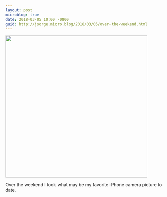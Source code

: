 ```yaml
---
layout: post
microblog: true
date: 2018-03-05 10:00 -0800
guid: http://jsorge.micro.blog/2018/03/05/over-the-weekend.html
---
```


<img src="http://mb.jsorge.net/uploads/2018/dc37b499cf.jpg" width="450" height="600" style="height: auto;" class="sunlit_image" />

Over the weekend I took what may be my favorite iPhone camera picture to date. 


